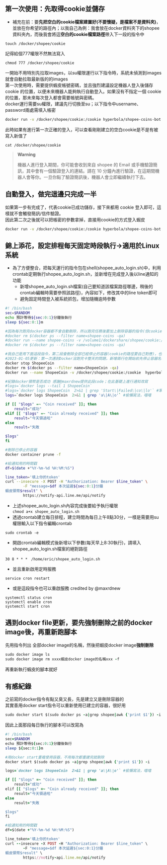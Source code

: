 ## 第一次使用：先取得cookie並儲存  
- 補充在前：要**先把空白的cookie檔案建置好(不要懷疑，是檔案不是資料夾)**，並放在你希望的路徑內；以我自己為例：我會放在docker資料夾下的shopee資料夾內，而後我會將這**空白的cookie檔案路徑**帶入下一段的指令中     
```
touch /docker/shopee/cookie
```
記得給個777權限不然無法寫入
```
chmod 777 /docker/shopee/cookie
```
一開始不用特別先拉取images，以su權限運行以下指令時，系統未偵測到images就會自動拉取最新版的的images  
第一次使用時，需要提供蝦皮帳號密碼，並且強烈建議設定機器人登入後儲存 cookie 的位置，以便未來機器人能夠執行自動登入。如果沒有不指定一個 cookie 的位置，那未來每次登入都會需要帳號與密碼。  
docker運行需要su權限，建議先行切換至su；以下指令中username、 password兩處需填入帳密   
```sh
docker run -v /docker/shopee/cookie:/cookie hyperbola/shopee-coins-bot:1 -u username -p password -c /cookie
```
此時如果有進行第一次正確的登入，可以查看剛剛建立的空白cookie是不是有被寫入新值了
```
cat /docker/shopee/cookie
```

> **Warning**
>
> 機器人進行登入期間，你可能會收到來自 shopee 的 Email 或手機驗證簡訊，其中會有一個驗證登入的連結。請在 10 分鐘內進行驗證，在這期間機器人會等你。一旦你點了驗證簡訊後，機器人會立即繼續執行下去。

## 自動登入，做完這邊只完成一半  
如果第一步有完成了，代表cookie已成功儲存，接下來都用 cookie 登入即可，這樣就不會觸發簡訊/信件驗證。  
因此第二次之後就可以把帳密的參數拿掉，直接用cookie的方式登入蝦皮
```sh
docker run -v /docker/shopee/cookie:/cookie hyperbola/shopee-coins-bot:1 -c /cookie && docker container prune -f
```

## 錦上添花，設定排程每天固定時**段**執行→適用於Linux系統
- 為了方便整合，把每天運行的指令包在shell(shopee_auto_login.sh)中，利用crontab定期執行shopee_auto_login.sh，並新增在完成登入後以line通知的功能  
  - 新增shopee_auto_login.sh檔案(自己要知道該檔案路徑哪邊，稍後的crontab編輯時需要參照該路徑)，內容如下，修改其中的line token即可  
  - 避免固定時間登入被系統抓包，增加隨機逾時參數
```sh
#! /bin/bash
sec=$RANDOM
echo 預計等待${sec:0:1}分鐘後執行
sleep ${sec:0:1}m

#因為每次跑完docker容器都不會自動刪除，所以跑完任務後要加上刪除容器的指令(但cookie的路徑要自己對應)(感謝@maxrdnew大大 @吳卿大大實測)
#docker rm $(docker ps --filter name=shopee-coins -qa)
#docker run --name shopee-coins -v /volume1/dockershare/shopee/cookie:/cookie hyperbola/shopee-coins-bot:1 -c /cookie
#docker rm $(docker ps --filter name=shopee-coins -qa)

#我自己是用下面這段指令，第二段會刪除全部已經停止的容器(cookie的路徑要自己對應)，也可以用上段的指令可以只針對這次的容器做刪除
#2023-01-05更新：第一次遇到Docker沒跑完卡整天的問題，新增兩行在開始前先停止容器名再刪除的指令
docker stop ShopeeCoin
docker rm $(docker ps --filter name=ShopeeCoin -qa)
docker run --name ShopeeCoin -v /docker/shopee/cookie:/cookie  hyperbola/shopee-coins-bot:1  -c /cookie

#紀錄docker領幣是否成功 感謝@maxrdnew提供此段code；在此基礎上進行通知改寫
#logs=`docker logs --tail 1 ShopeeCoin`
#logs=`docker logs ShopeeCoin  2>&1 | grep 'Start\|Failed\|co\|lo'` #笨笨寫法
logs=`docker logs ShopeeCoin  2>&1 | grep 'a\|A\|o'` #偷懶寫法，嘻嘻

if [[ "$logs" =~ "Coin received" ]]; then
    result="成功"
elif [[ "$logs" =~ "Coin already received" ]]; then
    result="今天領過啦"
else
    result="失敗

$logs"
fi

#刪除已停止的容器
docker container prune -f

#給通知用的時間戳
df=$(date +"%Y-%m-%d %H:%M:%S")

line_token='填上你的token'
curl --insecure -X POST -H "Authorization: Bearer $line_token" \
        -F "message=$df 本次延遲${sec:0:1}分鐘
蝦皮領幣$result" \
        https://notify-api.line.me/api/notify
```
  - 上述shopee_auto_login.sh內容完成後要給予執行權限  
      ```chmod a+x shopee_auto_login.sh```
  - 透過crontab建立每日排程，建立時間為每日上午8點30分，一樣是需要用su權限輸入以下指令編輯crontab
```
sudo crontab -e
```
  - 開啟crontab編輯模式後新增以下參數(每天早上8:30執行)，請填入shopee_auto_login.sh檔案的絕對路徑
```
30 8 * * *　/home/eric/shopee_auto_login.sh
```
  - 並且重新啟用定時服務
```
service cron restart
```
  - 或是這段指令也可以重啟服務 credited by @maxrdnew
```
systemctl status cron
systemctl enable cron
systemctl start cron
```

## 遇到docker file更新，要先強制刪除之前的docker image後，再重新跑腳本

先用指令列出 全部docker image的名稱，然後把蝦皮docker image**強制刪除**
```ruby
sudo docker image ls
sudo docker image rm xxxx蝦皮docker image的名稱xxx -f
```
再重新執行蝦皮的腳本就好

## 有感紀錄
之前寫的docker指令有點又臭又長，先是建立又是刪除容器的  
其實善用docker start指令可以重新使用已建立的容器，很好用  
```ruby
sudo docker start $(sudo docker ps -a|grep shopee|awk {'print $1'}) -i
```

因此上面那段每日執行的腳本可以改寫為
```ruby
#! /bin/bash
sec=$RANDOM
echo 預計等待${sec:0:1}分鐘後執行
sleep ${sec:0:1}m

#用docker start重複使用容器，不用每次都重建完就刪除
docker start $(sudo docker ps -a|grep shopee|awk {'print $1'}) -i

logs=`docker logs ShopeeCoin  2>&1 | grep 'a\|A\|o'` #偷懶寫法，嘻嘻

if [[ "$logs" =~ "Coin received" ]]; then
    result="成功"
elif [[ "$logs" =~ "Coin already received" ]]; then
    result="今天領過啦"
else
    result="失敗

$logs"
fi

#給通知用的時間戳
df=$(date +"%Y-%m-%d %H:%M:%S")

line_token='填上你的token'
curl --insecure -X POST -H "Authorization: Bearer $line_token" \
        -F "message=$df 本次延遲${sec:0:1}分鐘
蝦皮領幣$result" \
        https://notify-api.line.me/api/notify
```
